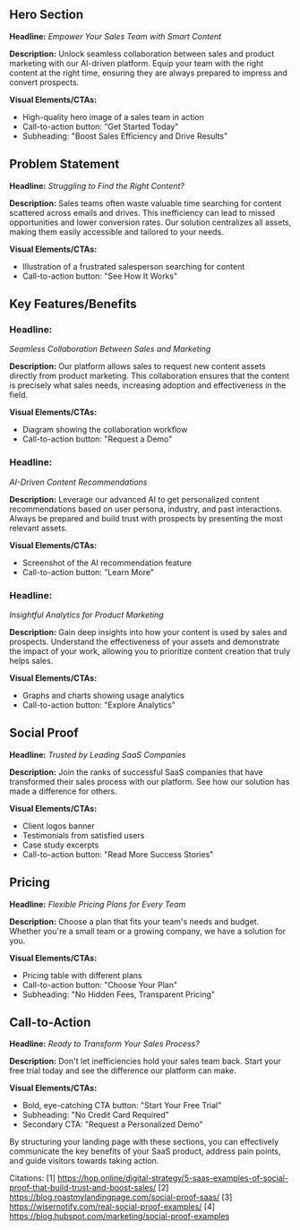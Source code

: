 ## Hero Section

**Headline:**
*Empower Your Sales Team with Smart Content*

**Description:**
Unlock seamless collaboration between sales and product marketing with our AI-driven platform. Equip your team with the right content at the right time, ensuring they are always prepared to impress and convert prospects.

**Visual Elements/CTAs:**
- High-quality hero image of a sales team in action
- Call-to-action button: "Get Started Today"
- Subheading: "Boost Sales Efficiency and Drive Results"

## Problem Statement

**Headline:**
*Struggling to Find the Right Content?*

**Description:**
Sales teams often waste valuable time searching for content scattered across emails and drives. This inefficiency can lead to missed opportunities and lower conversion rates. Our solution centralizes all assets, making them easily accessible and tailored to your needs.

**Visual Elements/CTAs:**
- Illustration of a frustrated salesperson searching for content
- Call-to-action button: "See How It Works"

## Key Features/Benefits

### **Headline:**
*Seamless Collaboration Between Sales and Marketing*

**Description:**
Our platform allows sales to request new content assets directly from product marketing. This collaboration ensures that the content is precisely what sales needs, increasing adoption and effectiveness in the field.

**Visual Elements/CTAs:**
- Diagram showing the collaboration workflow
- Call-to-action button: "Request a Demo"

### **Headline:**
*AI-Driven Content Recommendations*

**Description:**
Leverage our advanced AI to get personalized content recommendations based on user persona, industry, and past interactions. Always be prepared and build trust with prospects by presenting the most relevant assets.

**Visual Elements/CTAs:**
- Screenshot of the AI recommendation feature
- Call-to-action button: "Learn More"

### **Headline:**
*Insightful Analytics for Product Marketing*

**Description:**
Gain deep insights into how your content is used by sales and prospects. Understand the effectiveness of your assets and demonstrate the impact of your work, allowing you to prioritize content creation that truly helps sales.

**Visual Elements/CTAs:**
- Graphs and charts showing usage analytics
- Call-to-action button: "Explore Analytics"

## Social Proof

**Headline:**
*Trusted by Leading SaaS Companies*

**Description:**
Join the ranks of successful SaaS companies that have transformed their sales process with our platform. See how our solution has made a difference for others.

**Visual Elements/CTAs:**
- Client logos banner
- Testimonials from satisfied users
- Case study excerpts
- Call-to-action button: "Read More Success Stories"

## Pricing

**Headline:**
*Flexible Pricing Plans for Every Team*

**Description:**
Choose a plan that fits your team's needs and budget. Whether you're a small team or a growing company, we have a solution for you.

**Visual Elements/CTAs:**
- Pricing table with different plans
- Call-to-action button: "Choose Your Plan"
- Subheading: "No Hidden Fees, Transparent Pricing"

## Call-to-Action

**Headline:**
*Ready to Transform Your Sales Process?*

**Description:**
Don't let inefficiencies hold your sales team back. Start your free trial today and see the difference our platform can make.

**Visual Elements/CTAs:**
- Bold, eye-catching CTA button: "Start Your Free Trial"
- Subheading: "No Credit Card Required"
- Secondary CTA: "Request a Personalized Demo"

By structuring your landing page with these sections, you can effectively communicate the key benefits of your SaaS product, address pain points, and guide visitors towards taking action.

Citations:
[1] https://hop.online/digital-strategy/5-saas-examples-of-social-proof-that-build-trust-and-boost-sales/
[2] https://blog.roastmylandingpage.com/social-proof-saas/
[3] https://wisernotify.com/real-social-proof-examples/
[4] https://blog.hubspot.com/marketing/social-proof-examples